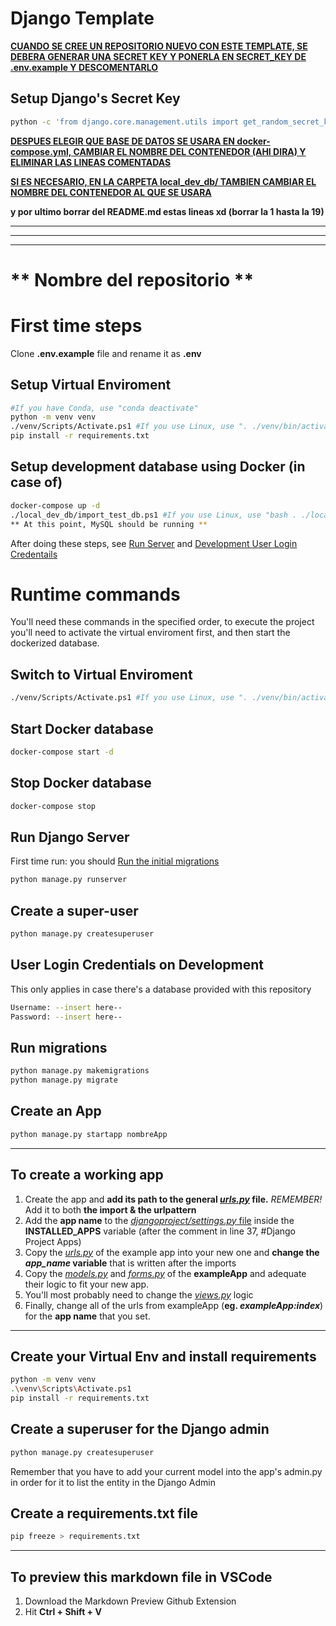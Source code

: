# Django Template

[**CUANDO SE CREE UN REPOSITORIO NUEVO CON ESTE TEMPLATE, SE DEBERA GENERAR UNA SECRET KEY Y PONERLA EN SECRET_KEY DE .env.example Y DESCOMENTARLO**](#setup-djangos-secret-key)

## Setup Django's Secret Key
```bash
python -c 'from django.core.management.utils import get_random_secret_key; print(get_random_secret_key())'
```

[**DESPUES ELEGIR QUE BASE DE DATOS SE USARA EN docker-compose.yml, CAMBIAR EL NOMBRE DEL CONTENEDOR (AHI DIRA) Y ELIMINAR LAS LINEAS COMENTADAS**](#)

[**SI ES NECESARIO, EN LA CARPETA local_dev_db/ TAMBIEN CAMBIAR EL NOMBRE DEL CONTENEDOR AL QUE SE USARA**](#)

**y por ultimo borrar del README.md estas lineas xd (borrar la 1 hasta la 19)**

---
---
---

# ** Nombre del repositorio **
# First time steps

Clone **.env.example** file and rename it as **.env**

## Setup Virtual Enviroment
```bash
#If you have Conda, use "conda deactivate"
python -m venv venv
./venv/Scripts/Activate.ps1 #If you use Linux, use ". ./venv/bin/activate"
pip install -r requirements.txt
```

## Setup development database using Docker (in case of)
```bash
docker-compose up -d
./local_dev_db/import_test_db.ps1 #If you use Linux, use "bash . ./local_dev_db/import_test_db.ps1"
** At this point, MySQL should be running **
```

After doing these steps, see [Run Server](#run-server) and [Development User Login Credentails](#development-user-login-credentails)

# Runtime commands

You'll need these commands in the specified order, to execute the project you'll need to activate the virtual enviroment first, and then start the dockerized database.

## Switch to Virtual Enviroment
```bash
./venv/Scripts/Activate.ps1 #If you use Linux, use ". ./venv/bin/activate"
```

## Start Docker database
```bash
docker-compose start -d
```

## Stop Docker database
```bash
docker-compose stop
```

## Run Django Server
First time run: you should [Run the initial migrations](#run-migrations)
```bash
python manage.py runserver
```

## Create a super-user
```bash
python manage.py createsuperuser
```

## User Login Credentials on Development
This only applies in case there's a database provided with this repository
```bash
Username: --insert here--
Password: --insert here--
```

## Run migrations

```bash
python manage.py makemigrations
python manage.py migrate
```

## Create an App

```bash
python manage.py startapp nombreApp
```

----

## To create a working app

1. Create the app and **add its path to the general [*urls.py*](./djangoproject/urls.py) file.** *REMEMBER!* Add it to both **the import & the urlpattern**
2. Add the **app name** to the [*djangoproject/settings.py* file](./djangoproject/settings.py) inside the **INSTALLED_APPS** variable (after the comment in line 37, #Django Project Apps)
3. Copy the [*urls.py*](./exampleApp/urls.py) of the example app into your new one and **change the *app_name* variable** that is written after the imports
4. Copy the [*models.py*](./exampleApp/models.py) and [*forms.py*](./exampleApp/forms.py) of the **exampleApp** and adequate their logic to fit your new app.
5. You'll most probably need to change the [*views.py*](./exampleApp/views.py) logic
6. Finally, change all of the urls from exampleApp (**eg. *exampleApp:index***) for the **app name** that you set.

----

## Create your Virtual Env and install requirements

```bash
python -m venv venv
.\venv\Scripts\Activate.ps1
pip install -r requirements.txt
```

## Create a superuser for the Django admin

```bash
python manage.py createsuperuser
```

Remember that you have to add your current model into the app's admin.py in order for it to list the entity in the Django Admin


## Create a requirements.txt file

```bash
pip freeze > requirements.txt
```

----

## To preview this markdown file in VSCode

1. Download the Markdown Preview Github Extension
2. Hit **Ctrl + Shift + V**
